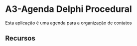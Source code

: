 # A3-Agenda Delphi Procedural

Esta aplicação é uma agenda para a organização de contatos

<h2>Recursos</h2>
